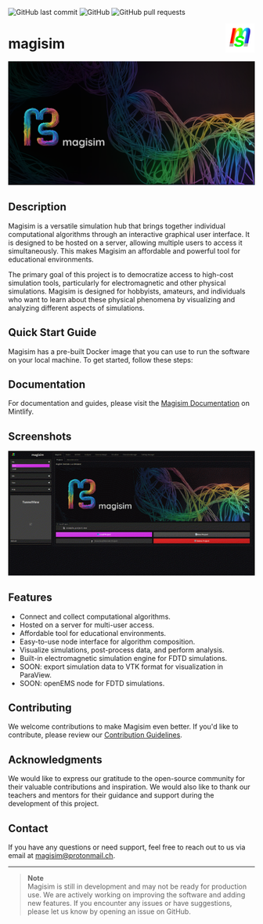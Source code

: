 ![GitHub last commit](https://img.shields.io/github/last-commit/devbrones/magisim)
![GitHub](https://img.shields.io/github/license/devbrones/magisim)
![GitHub pull requests](https://img.shields.io/github/issues-pr/devbrones/magisim)


<p><img align="right" src="./resources/magisim_logo256.png" width=60></p>
<h1>magisim</h1>

![Magisim project banner](resources/banner1.png)

## Description


Magisim is a versatile simulation hub that brings together individual computational algorithms through an interactive graphical user interface. It is designed to be hosted on a server, allowing multiple users to access it simultaneously. This makes Magisim an affordable and powerful tool for educational environments.

The primary goal of this project is to democratize access to high-cost simulation tools, particularly for electromagnetic and other physical simulations. Magisim is designed for hobbyists, amateurs, and individuals who want to learn about these physical phenomena by visualizing and analyzing different aspects of simulations.

## Quick Start Guide

Magisim has a pre-built Docker image that you can use to run the software on your local machine. To get started, follow these steps:


## Documentation

For documentation and guides, please visit the [Magisim Documentation](https://magisim.mintlify.app/introduction) on Mintlify.

## Screenshots
![Slideshow of Magisim](resources/demo.gif)

## Features

- Connect and collect computational algorithms.
- Hosted on a server for multi-user access.
- Affordable tool for educational environments.
- Easy-to-use node interface for algorithm composition.
- Visualize simulations, post-process data, and perform analysis.
- Built-in electromagnetic simulation engine for FDTD simulations.
- SOON: export simulation data to VTK format for visualization in ParaView.
- SOON: openEMS node for FDTD simulations.

## Contributing

We welcome contributions to make Magisim even better. If you'd like to contribute, please review our [Contribution Guidelines](CONTRIBUTING.md).

## Acknowledgments

We would like to express our gratitude to the open-source community for their valuable contributions and inspiration. We would also like to thank our teachers and mentors for their guidance and support during the development of this project.

## Contact

If you have any questions or need support, feel free to reach out to us via email at [magisim@protonmail.ch](mailto:magisim@protonmail.ch).


---
> **Note**\
> Magisim is still in development and may not be ready for production use. We are actively working on improving the software and adding new features. If you encounter any issues or have suggestions, please let us know by opening an issue on GitHub.


